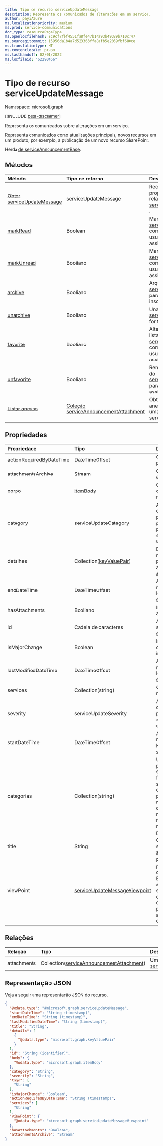 ```yaml
---
title: Tipo de recurso serviceUpdateMessage
description: Representa os comunicados de alterações em um serviço.
author: payiAzure
ms.localizationpriority: medium
ms.prod: service-communications
doc_type: resourcePageType
ms.openlocfilehash: 2c9cf7fbf4551fa8fe47b14a93b49389b710c747
ms.sourcegitcommit: 15956da1b4a7d523363ffa8afb5e2059fbf680ce
ms.translationtype: MT
ms.contentlocale: pt-BR
ms.lasthandoff: 02/01/2022
ms.locfileid: "62290466"
---
```

# <a name="serviceupdatemessage-resource-type"></a>Tipo de recurso serviceUpdateMessage

Namespace: microsoft.graph

[!INCLUDE [beta-disclaimer](../../includes/beta-disclaimer.md)]

Representa os comunicados sobre alterações em um serviço.

Representa comunicados como atualizações principais, novos recursos em um produto; por exemplo, a publicação de um novo recurso SharePoint.

Herda [de serviceAnnouncementBase](../resources/serviceannouncementbase.md).

## <a name="methods"></a>Métodos
|Método|Tipo de retorno|Descrição|
|:---|:---|:---|
|[Obter serviceUpdateMessage](../api/serviceupdatemessage-get.md)|[serviceUpdateMessage](../resources/serviceupdatemessage.md)|Recupere as propriedades e as relações de um [objeto serviceUpdateMessage](../resources/serviceupdatemessage.md) . |
|[markRead](../api/serviceupdatemessage-markread.md)|Boolean|Marque uma lista [de serviceUpdateMessages](../resources/serviceupdatemessage.md) como **lido** para o usuário que está assinado.|
|[markUnread](../api/serviceupdatemessage-markunread.md)|Booliano|Marque uma lista [de serviceUpdateMessages](../resources/serviceupdatemessage.md) como **não** lido para o usuário que está assinado.|
|[archive](../api/serviceupdatemessage-archive.md)|Booliano|Arquivar uma lista [de serviceUpdateMessages](../resources/serviceupdatemessage.md) para o usuário inscrevedo.|
|[unarchive](../api/serviceupdatemessage-unarchive.md)|Booliano|Unarchive a list of [serviceUpdateMessages](../resources/serviceupdatemessage.md) for the signed in user.|
|[favorite](../api/serviceupdatemessage-favorite.md)|Booliano|Altere o status de uma lista [de serviceUpdateMessages](../resources/serviceupdatemessage.md) como favorito para o usuário que está assinado.|
|[unfavorite](../api/serviceupdatemessage-unfavorite.md)|Booliano|Remova o status favorito [do serviceUpdateMessages](../resources/serviceupdatemessage.md) para o usuário que está assinado.|
|[Listar anexos](../api/serviceupdatemessage-list-attachments.md)|[Coleção serviceAnnouncementAttachment](../resources/serviceannouncementattachment.md)|Obter uma lista de anexos associados a uma mensagem de serviço.|

## <a name="properties"></a>Propriedades
|Propriedade|Tipo|Descrição|
|:---|:---|:---|
|actionRequiredByDateTime|DateTimeOffset|O prazo esperado da ação para a mensagem.|
|attachmentsArchive|Stream|O arquivo zip de todos os anexos de uma mensagem.|
|corpo|[itemBody](../resources/itembody.md)|O tipo de conteúdo e o conteúdo do corpo da mensagem de serviço.|
|category|serviceUpdateCategory|A categoria de mensagem de serviço. Os valores possíveis são: `preventOrFixIssue`, `planForChange`, `stayInformed`, `unknownFutureValue`.|
|detalhes|Collection([keyValuePair](../resources/keyvaluepair.md))|Detalhes adicionais sobre a mensagem de serviço. Essa propriedade não dá suporte a filtros. Herdado [do serviceAnnouncementBase](../resources/serviceannouncementbase.md).|
|endDateTime|DateTimeOffset|A hora de término da mensagem de serviço. Herdado [do serviceAnnouncementBase](../resources/serviceannouncementbase.md).|
|hasAttachments|Booliano|Indica se a mensagem tem algum anexo.|
|id|Cadeia de caracteres|A id da mensagem de serviço. Herdado [do serviceAnnouncementBase](../resources/serviceannouncementbase.md).|
|isMajorChange|Boolean|Indica se a mensagem descreve uma atualização importante para o serviço.|
|lastModifiedDateTime|DateTimeOffset|A última hora modificada da mensagem de serviço. Herdado [do serviceAnnouncementBase](../resources/serviceannouncementbase.md).|
|services|Collection(string)|Os serviços afetados pela mensagem de serviço.|
|severity|serviceUpdateSeverity|A gravidade da mensagem de serviço. Os valores possíveis são: `normal`, `high`, `critical`, `unknownFutureValue`.|
|startDateTime|DateTimeOffset|A hora de início da mensagem de serviço. Herdado [do serviceAnnouncementBase](../resources/serviceannouncementbase.md).|
|categorias|Collection(string)|Uma coleção de marcas para a mensagem de serviço. As marcas são fornecidas pela equipe de serviço/equipe de suporte que postam a mensagem para dizer se essa mensagem contém dados de privacidade ou se essa mensagem é para uma nova atualização de recurso de serviço e assim por diante.|
|title|String|O título da mensagem de serviço. Herdado [do serviceAnnouncementBase](../resources/serviceannouncementbase.md).|
|viewPoint|[serviceUpdateMessageViewpoint](../resources/serviceupdatemessageviewpoint.md)|Representa dados de pontos de vista do usuário da mensagem de serviço. Esses dados incluem o status da mensagem, como se o usuário arquivou, leu ou marcou a mensagem como favorita. Essa propriedade é nula quando acessada com permissões de aplicativo.|

## <a name="relationships"></a>Relações
|Relação|Tipo|Descrição|
|:---|:---|:---|
|attachments|Collection([serviceAnnouncementAttachment](../resources/serviceannouncementattachment.md))|Uma coleção [de serviceAnnouncementAttachments](../resources/serviceannouncementattachment.md).|

## <a name="json-representation"></a>Representação JSON
Veja a seguir uma representação JSON do recurso.
<!-- {
  "blockType": "resource",
  "keyProperty": "id",
  "@odata.type": "microsoft.graph.serviceUpdateMessage",
  "baseType": "microsoft.graph.serviceAnnouncementBase",
  "openType": false
}
-->
``` json
{
  "@odata.type": "#microsoft.graph.serviceUpdateMessage",
  "startDateTime": "String (timestamp)",
  "endDateTime": "String (timestamp)",
  "lastModifiedDateTime": "String (timestamp)",
  "title": "String",
  "details": [
    {
      "@odata.type": "microsoft.graph.keyValuePair"
    }
  ],
  "id": "String (identifier)",
  "body": {
    "@odata.type": "microsoft.graph.itemBody"
  },
  "category": "String",
  "severity": "String",
  "tags": [
    "String"
  ],
  "isMajorChange": "Boolean",
  "actionRequiredByDateTime": "String (timestamp)",
  "services": [
    "String"
  ],
  "viewPoint": {
    "@odata.type": "microsoft.graph.serviceUpdateMessageViewpoint"
  },
  "hasAttachments": "Boolean",
  "attachmentsArchive": "Stream"
}
```

